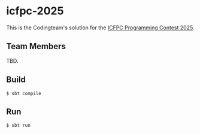 icfpc-2025
==========
This is the Codingteam's solution for the [ICFPC Programming Contest 2025][icfpc-2025].

Team Members
------------
TBD.

Build
-----
```console
$ sbt compile
```

Run
---
```console
$ sbt run
```

[icfpc-2025]: https://icfpcontest2025.github.io/
